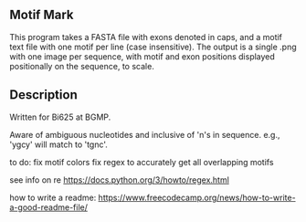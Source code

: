 ## Motif Mark 

This program takes a FASTA file with exons denoted in caps, and a motif text file with one motif per line (case insensitive). The output is a single .png with one image per sequence, with motif and exon positions displayed positionally on the sequence, to scale.

## Description
 
 Written for Bi625 at BGMP. 
 
 Aware of ambiguous nucleotides and inclusive of 'n's in sequence. e.g., 'ygcy' will match to 'tgnc'.


to do:
fix motif colors
fix regex to accurately get all overlapping motifs 

see info on re https://docs.python.org/3/howto/regex.html 

how to write a readme: 
 https://www.freecodecamp.org/news/how-to-write-a-good-readme-file/